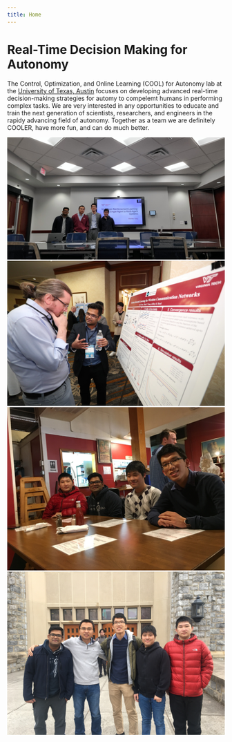 ```yaml
---
title: Home
---
```


# Real-Time Decision Making for Autonomy

The Control, Optimization, and Online Learning (COOL) for Autonomy lab at the [University of Texas, Austin](https://www.ae.utexas.edu) focuses on developing advanced real-time decision-making strategies for automy to compelemt humans in performing complex tasks. We are very interested in any opportunities to educate and train the next generation of scientists, researchers, and engineers in the rapidy advancing field of autonomy. Together as a team we are definitely COOLER, have more fun, and can do much better.     


![Mathew's defense](/images/group/Mathew-defense.jpg)
![Amit's presentation at CCI](/images/group/Amit-cci.jpg)
![Mathew farewell party](/images/group/Mathew-party.JPG)
![Group picture](/images/group/group1.JPG)



<!-- section break -->

<!-- section full -->

